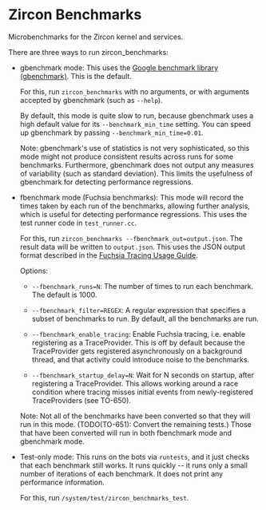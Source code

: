 # Zircon Benchmarks

Microbenchmarks for the Zircon kernel and services.

There are three ways to run zircon_benchmarks:

* gbenchmark mode: This uses the [Google benchmark library
  (gbenchmark)](https://github.com/google/benchmark).  This is the default.

  For this, run `zircon_benchmarks` with no arguments, or with arguments
  accepted by gbenchmark (such as `--help`).

  By default, this mode is quite slow to run, because gbenchmark uses a
  high default value for its `--benchmark_min_time` setting.  You can speed
  up gbenchmark by passing `--benchmark_min_time=0.01`.

  Note: gbenchmark's use of statistics is not very sophisticated, so this
  mode might not produce consistent results across runs for some
  benchmarks.  Furthermore, gbenchmark does not output any measures of
  variability (such as standard deviation).  This limits the usefulness of
  gbenchmark for detecting performance regressions.

* fbenchmark mode (Fuchsia benchmarks): This mode will record the times
  taken by each run of the benchmarks, allowing further analysis, which is
  useful for detecting performance regressions.  This uses the test runner
  code in `test_runner.cc`.

  For this, run `zircon_benchmarks --fbenchmark_out=output.json`.  The
  result data will be written to `output.json`.  This uses the JSON output
  format described in the [Fuchsia Tracing Usage
  Guide](../../docs/tracing_usage_guide.md#benchmark-result-export).

  Options:

  * `--fbenchmark_runs=N`: The number of times to run each benchmark.  The
    default is 1000.

  * `--fbenchmark_filter=REGEX`: A regular expression that specifies a
    subset of benchmarks to run.  By default, all the benchmarks are run.

  * `--fbenchmark_enable_tracing`: Enable Fuchsia tracing, i.e. enable
    registering as a TraceProvider.  This is off by default because the
    TraceProvider gets registered asynchronously on a background thread,
    and that activity could introduce noise to the benchmarks.

  * `--fbenchmark_startup_delay=N`: Wait for N seconds on startup, after
    registering a TraceProvider.  This allows working around a race
    condition where tracing misses initial events from newly-registered
    TraceProviders (see TO-650).

  Note: Not all of the benchmarks have been converted so that they will run
  in this mode.  (TODO(TO-651): Convert the remaining tests.)  Those that
  have been converted will run in both fbenchmark mode and gbenchmark mode.

* Test-only mode: This runs on the bots via `runtests`, and it just checks
  that each benchmark still works.  It runs quickly -- it runs only a small
  number of iterations of each benchmark.  It does not print any
  performance information.

  For this, run `/system/test/zircon_benchmarks_test`.
